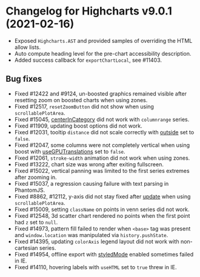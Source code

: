 # Changelog for Highcharts v9.0.1 (2021-02-16)

- Exposed `Highcharts.AST` and provided samples of overriding the HTML allow lists.
- Auto compute heading level for the pre-chart accessibility description.
- Added success callback for `exportChartLocal`, see #11403.

## Bug fixes
- Fixed #12422 and #9124, un-boosted graphics remained visible after resetting zoom on boosted charts when using zones.
- Fixed #12517, `resetZoomButton` did not show when using `scrollablePlotArea`.
- Fixed #15045, [centerInCategory](https://api.highcharts.com/highcharts/plotOptions.column.centerInCategory) did not work with `columnrange` series.
- Fixed #11909, updating boost options did not work.
- Fixed #12031, tooltip `distance` did not scale correctly with [outside](https://api.highcharts.com/highcharts/tooltip.outside) set to `false`.
- Fixed #12047, some columns were not completely vertical when using boost with [useGPUTranslations](https://api.highcharts.com/highcharts/boost.useGPUTranslations) set to `false`.
- Fixed #12061, `stroke-width` animation did not work when using zones.
- Fixed #13222, chart size was wrong after exiting fullscreen.
- Fixed #15022, vertical panning was limited to the first series extremes after zooming in.
- Fixed #15037, a regression causing failure with text parsing in PhantomJS.
- Fixed #8862, #12112, y-axis did not stay fixed after [update](https://api.highcharts.com/highcharts/plotOptions.series.point.events.update) when using `scrollablePlotArea`.
- Fixed #15009, setting `className` on points in venn series did not work.
- Fixed #12548, 3d scatter chart rendered no points when the first point had `z` set to `null`.
- Fixed #14973, pattern fill failed to render when `<base>` tag was present and `window.location` was manipulated via `history.pushState`.
- Fixed #14395, updating `colorAxis` legend layout did not work with non-cartesian series.
- Fixed #14954, offline export with [styledMode](https://api.highcharts.com/highcharts/chart.styledMode) enabled sometimes failed in IE.
- Fixed #14110, hovering labels with `useHTML` set to `true` threw in IE.
